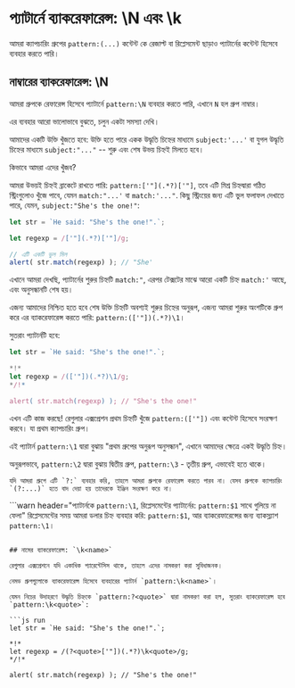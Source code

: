 # প্যাটার্নে ব্যাকরেফারেন্স: \N এবং \k<name>

আমরা ক্যাপচারিং গ্রুপের `pattern:(...)` কন্টেন্ট কে রেজাল্ট বা রিপ্লেসমেন্ট ছাড়াও প্যাটার্নের কন্টেন্ট হিসেবে ব্যবহার করতে পারি।

## নাম্বারের ব্যাকরেফারেন্স: \N

আমরা গ্রুপকে রেফারেন্স হিসেবে প্যাটার্নে `pattern:\N` ব্যবহার করতে পারি, এখানে `N` হল গ্রুপ নাম্বার।

এর ব্যবহার আরো ভালোভাবে বুঝতে, চলুন একটা সমস্যা দেখি।

আমাদের একটি উক্তি খুঁজতে হবে: উক্তি হতে পারে একক উদ্ধৃতি চিহ্নের মাধ্যমে `subject:'...'` বা যুগল উদ্ধৃতি চিহ্নের মাধ্যমে `subject:"..."` --   শুরু এবং শেষ উভয় চিহ্নই মিলতে হবে।

কিভাবে আমরা এদের খুঁজব?

আমরা উভয়ই চিহ্নই ব্রাকেটে রাখতে পারি: `pattern:['"](.*?)['"]`, তবে এটি মিশ্র চিহ্নদ্বারা গঠিত স্ট্রিংগুলোও খুঁজে পাবে, যেমন `match:"...'` বা `match:'..."`. কিছু স্ট্রিংয়ের জন্য এটি ভুল ফলাফল দেখাতে পারে, যেমন, `subject:"She's the one!"`:

```js run
let str = `He said: "She's the one!".`;

let regexp = /['"](.*?)['"]/g;

// এটি একটি ভুল মিল
alert( str.match(regexp) ); // "She'
```

এখানে আমরা দেখছি, প্যাটার্নের শুরুর চিহ্নটি `match:"`, এরপর টেক্সটের মাঝে আরো একটি চিহ্ন `match:'` আছে, এবং অনুসন্ধানটি শেষ হয়।

এজন্য আমাদের নিশ্চিত হতে হবে শেষ উক্তি চিহ্নটি অবশ্যই শুরুর চিহ্নের অনুরূপ, এজন্য আমরা শুরুর অংশটিকে গ্রুপ করে এর ব্যাকরেফারেন্স করতে পারি: `pattern:(['"])(.*?)\1`।

সুতরাং প্যাটার্নটি হবে:

```js run
let str = `He said: "She's the one!".`;

*!*
let regexp = /(['"])(.*?)\1/g;
*/!*

alert( str.match(regexp) ); // "She's the one!"
```

এখন এটি কাজ করছে! রেগুলার এক্সপ্রেশন প্রথম চিহ্নটি খুঁজে `pattern:(['"])` এবং কন্টেন্ট হিসেবে সংরক্ষণ করবে। যা প্রথম ক্যাপচারিং গ্রুপ।

এই প্যাটার্ন `pattern:\1` দ্বারা বুঝায় "প্রথম গ্রুপের অনুরূপ অনুসন্ধান", এখানে আমাদের ক্ষেত্রে একই উদ্ধৃতি চিহ্ন।

অনুরূপভাবে, `pattern:\2` দ্বারা বুঝায় দ্বিতীয় গ্রুপ, `pattern:\3` - তৃতীয় গ্রুপ, এভাবেই হতে থাকে।

```smart
যদি আমরা গ্রুপে এটি `?:` ব্যবহার করি, তাহলে আমরা গ্রুপকে রেফারেন্স করতে পারব না। যেসব গ্রুপকে ক্যাপচারিং `(?:...)` হতে বাদ দেয়া হয় তাদেরকে ইঞ্জিন সংরক্ষণ করে না।
```

```warn header="প্যাটার্নকে `pattern:\1`, রিপ্লেসমেন্টের প্যাটার্নের: `pattern:$1` সাথে গুলিয়ে না ফেলা"
রিপ্লেসমেন্টের সময় আমরা ডলার চিহ্ন ব্যবহার করি: `pattern:$1`, আর ব্যাকরেফারেন্সের জন্য ব্যাকস্ল্যাশ `pattern:\1`।
```

## নামের ব্যাকরেফারেন্স: `\k<name>`

রেগুলার এক্সপ্রেশনে যদি একাধিক প্যারেন্টেসিস থাকে, তাহলে এদের নামকরণ করা সুবিধাজনক।

নেমড গ্রুপগুলোকে ব্যাকরেফারেন্স হিসেবে ব্যবহারের প্যাটার্ন `pattern:\k<name>`।

যেমন নিচের উদাহরণে উদ্ধৃতি চিহ্নকে `pattern:?<quote>` দ্বারা নামকরণ করা হল, সুতরাং ব্যাকরেফারেন্স হবে `pattern:\k<quote>`:

```js run
let str = `He said: "She's the one!".`;

*!*
let regexp = /(?<quote>['"])(.*?)\k<quote>/g;
*/!*

alert( str.match(regexp) ); // "She's the one!"
```
